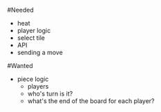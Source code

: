 #Needed

* heat
* player logic
* select tile
* API
* sending a move



#Wanted

* piece logic
    * players
    * who's turn is it?
    * what's the end of the board for each player?


